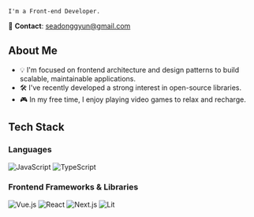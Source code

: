 
`I'm a Front-end Developer.`

📧 **Contact**: seadonggyun@gmail.com

## About Me

- 💡 I'm focused on frontend architecture and design patterns to build scalable, maintainable applications. <br/>
- 🛠️ I've recently developed a strong interest in open-source libraries. <br/>
- 🎮 In my free time, I enjoy playing video games to relax and recharge.

## Tech Stack

### Languages
![JavaScript](https://img.shields.io/badge/JavaScript-F7DF1E?style=for-the-badge&logo=javascript&logoColor=black)
![TypeScript](https://img.shields.io/badge/TypeScript-007ACC?style=for-the-badge&logo=typescript&logoColor=white)

### Frontend Frameworks & Libraries
![Vue.js](https://img.shields.io/badge/Vue.js-35495E?style=for-the-badge&logo=vuedotjs&logoColor=4FC08D)
![React](https://img.shields.io/badge/React-20232A?style=for-the-badge&logo=react&logoColor=61DAFB)
![Next.js](https://img.shields.io/badge/Next.js-000000?style=for-the-badge&logo=nextdotjs&logoColor=white)
![Lit](https://img.shields.io/badge/Lit-324FFF?style=for-the-badge&logo=lit&logoColor=white)
